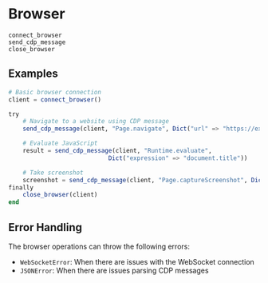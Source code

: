 # Browser

```@docs
connect_browser
send_cdp_message
close_browser
```

## Examples

```julia
# Basic browser connection
client = connect_browser()

try
    # Navigate to a website using CDP message
    send_cdp_message(client, "Page.navigate", Dict("url" => "https://example.com"))

    # Evaluate JavaScript
    result = send_cdp_message(client, "Runtime.evaluate",
                            Dict("expression" => "document.title"))

    # Take screenshot
    screenshot = send_cdp_message(client, "Page.captureScreenshot", Dict())
finally
    close_browser(client)
end
```

## Error Handling

The browser operations can throw the following errors:
- `WebSocketError`: When there are issues with the WebSocket connection
- `JSONError`: When there are issues parsing CDP messages
```
